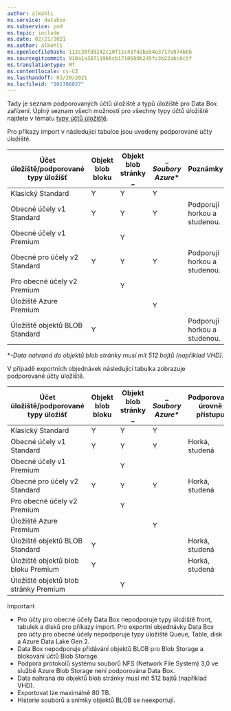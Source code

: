 ```yaml
---
author: alkohli
ms.service: databox
ms.subservice: pod
ms.topic: include
ms.date: 02/21/2021
ms.author: alkohli
ms.openlocfilehash: 112c30fdd242c20f11c43f42ba54e3717e074bbb
ms.sourcegitcommit: 910a1a38711966cb171050db245fc3b22abc8c5f
ms.translationtype: MT
ms.contentlocale: cs-CZ
ms.lasthandoff: 03/20/2021
ms.locfileid: "101706027"
---
```

Tady je seznam podporovaných účtů úložiště a typů úložiště pro Data Box zařízení. Úplný seznam všech možností pro všechny typy účtů úložiště najdete v tématu [typy účtů úložiště](../articles/storage/common/storage-account-overview.md#types-of-storage-accounts).

Pro příkazy import v následující tabulce jsou uvedeny podporované účty úložiště.

| **Účet úložiště/podporované typy úložišť** | **Objekt blob bloku** |**Objekt blob stránky** _ |_ *Soubory Azure** |**Poznámky**|
| --- | --- | -- | -- | -- |
| Klasický Standard | Y | Y | Y |
| Obecné účely v1 Standard  | Y | Y | Y | Podporují horkou a studenou.|
| Obecné účely v1 Premium  |  | Y| | |
| Obecné pro účely v2 Standard  | Y | Y | Y | Podporují horkou a studenou.|
| Pro obecné účely v2 Premium  |  |Y | | |
| Úložiště Azure Premium |  |  | Y |  |  
| Úložiště objektů BLOB Standard |Y | | |Podporují horkou a studenou. |

\**-Data nahraná do objektů blob stránky musí mít 512 bajtů (například VHD).*

V případě exportních objednávek následující tabulka zobrazuje podporované účty úložiště.

| **Účet úložiště/podporované typy úložišť** | **Objekt blob bloku** |**Objekt blob stránky** _ |_ *Soubory Azure** |**Podporované úrovně přístupu**|
| --- | --- | -- | -- | -- |
| Klasický Standard | Y | Y | Y | |
| Obecné účely v1 Standard  | Y | Y | Y | Horká, studená|
| Obecné účely v1 Premium  |  | Y| | |
| Obecné pro účely v2 Standard  | Y | Y | Y | Horká, studená|
| Pro obecné účely v2 Premium  |  |Y | | |
| Úložiště Azure Premium |  |  | Y |  |
| Úložiště objektů BLOB Standard |Y | | |Horká, studená |
| Úložiště objektů blob bloku Premium |Y | | |Horká, studená |
| Úložiště objektů blob stránky Premium | |Y | | |

> [!IMPORTANT]
> - Pro účty pro obecné účely Data Box nepodporuje typy úložiště front, tabulek a disků pro příkazy import. Pro exportní objednávky Data Box pro účty pro obecné účely nepodporuje typy úložiště Queue, Table, disk a Azure Data Lake Gen 2.
> - Data Box nepodporuje přidávání objektů BLOB pro Blob Storage a blokování účtů Blob Storage.
> - Podpora protokolů systému souborů NFS (Network File System) 3,0 ve službě Azure Blob Storage není podporována Data Box.
> - Data nahraná do objektů blob stránky musí mít 512 bajtů (například VHD).
> - Exportovat lze maximálně 80 TB.
> - Historie souborů a snímky objektů BLOB se neexportují.